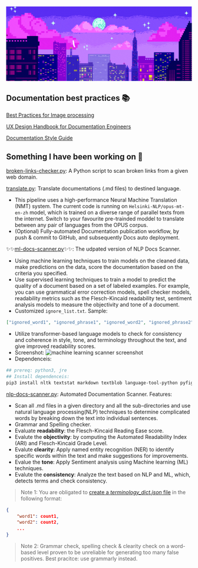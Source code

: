 ![Banner](https://raw.githubusercontent.com/p1ng-request/p1ng-request/main/banner.gif)

## Documentation best practices 📚

[Best Practices for Image processing](https://github.com/p1ng-request/document-automation/blob/main/best-practices/image-processing.md)

[UX Design Handbook for Documentation Engineers](https://github.com/p1ng-request/document-automation/blob/main/best-practices/ux-design.md)

[Documentation Style Guide](https://github.com/p1ng-request/document-automation/blob/main/best-practices/style-guide.md)

## Something I have been working on 🎯

[broken-links-checker.py](https://github.com/p1ng-request/document-automation/blob/main/broken-links-checker.py): A Python script to scan broken links from a given web domain.

[translate.py](https://github.com/p1ng-request/document-automation/blob/main/translate.py): Translate documentations (.md files) to destined language.
+ This pipeline uses a high-performance Neural Machine Translation (NMT) system. The current code is running on `Helsinki-NLP/opus-mt-en-zh` model, which is trained on a diverse range of parallel texts from the internet. Switch to your favourite pre-trainded moddel to translate between any pair of languages from the OPUS corpus.
+ (Optional) Fully-automated Documentation publication workflow, by push & commit to GitHub, and subsequently Docs auto deployment.

:sparkles::sparkles:[ml-docs-scanner.py](https://github.com/p1ng-request/document-automation/blob/main/ml-docs-scanner.py):sparkles::sparkles:: The udpated version of NLP Docs Scanner.
+ Using machine learning techniques to train models on the cleaned data, make predictions on the data, score the documentation based on the criteria you specified.
+ Use supervised learning techniques to train a model to predict the quality of a document based on a set of labeled examples. For example, you can use grammatical error correction models, spell checker models, readability metrics such as the Flesch-Kincaid readability test, sentiment analysis models to measure the objectivity and tone of a document.
+ Customized `ignore_list.txt`. Sample:
```json
["ignored_word1", "ignored_phrase1", "ignored_word2", "ignored_phrase2", ... ]
```
+ Utilize transformer-based language models to check for consistency and coherence in style, tone, and terminology throughout the text, and give improved readability scores.
+ Screenshot:
![machine learning scanner screenshot](https://github.com/p1ng-request/document-automation/blob/main/screenshot.png?raw=true)
+ Dependenceis:
```bash
## prereq: python3, jre
## Install dependenceis:
pip3 install nltk textstat markdown textblob language-tool-python pyfiglet textblob
```

[nlp-docs-scanner.py](https://github.com/p1ng-request/document-automation/blob/main/nlp-docs-scanner.py): Automated Documentation Scanner. Features:
+ Scan all .md files in a given directory and all the sub-directories and use natural language processing(NLP) techniques to determine complicated words by breaking down the text into individual sentences.
+ Grammar and Spelling checker.
+ Evaluate **readability**: the Flesch-Kincaid Reading Ease score.
+ Evalute the **objectivity**: by computing the Automated Readability Index (ARI) and Flesch-Kincaid Grade Level.
+ Evalute **clearity**: Apply named entity recognition (NER) to identify specific words within the text and make suggestions for improvements.
+ Evalue the **tone**: Apply Sentiment analysis using Machine learning (ML) techniques.
+ Evalute the **consistency**: Analyze the text based on NLP and ML, which, detects terms and check consistency.
> Note 1: You are obligated to [create a *terminology_dict.json* file](https://github.com/p1ng-request/document-automation/blob/main/create-term-dic.py) in the following format:
```json
{
    "word1": count1,
    "word2": count2,
    ...
}
```
> Note 2: Grammar check, spelling check & clearity check on a word-based level proven to be unreliable for generating too many false positives. Best pracitce: use grammarly instead.
